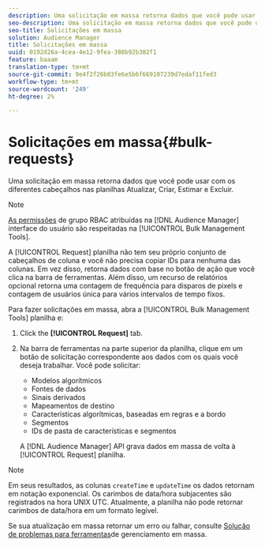 ```yaml
---
description: Uma solicitação em massa retorna dados que você pode usar com os diferentes cabeçalhos nas planilhas Atualizar, Criar, Estimar e Excluir.
seo-description: Uma solicitação em massa retorna dados que você pode usar com os diferentes cabeçalhos nas planilhas Atualizar, Criar, Estimar e Excluir.
seo-title: Solicitações em massa
solution: Audience Manager
title: Solicitações em massa
uuid: 0192d26a-4cea-4e12-9fea-388b92b382f1
feature: baaam
translation-type: tm+mt
source-git-commit: 9e4f2f26b83fe6e5b6f669107239d7edaf11fed3
workflow-type: tm+mt
source-wordcount: '249'
ht-degree: 2%

---
```



# Solicitações em massa{#bulk-requests}

Uma solicitação em massa retorna dados que você pode usar com os diferentes cabeçalhos nas planilhas Atualizar, Criar, Estimar e Excluir.

<!-- 

t_bulk_requests.xml

 -->

>[!NOTE]
>
>[As permissões](../../features/administration/administration-overview.md) de grupo RBAC atribuídas na [!DNL Audience Manager] interface do usuário são respeitadas na [!UICONTROL Bulk Management Tools].

A [!UICONTROL Request] planilha não tem seu próprio conjunto de cabeçalhos de coluna e você não precisa copiar IDs para nenhuma das colunas. Em vez disso, retorna dados com base no botão de ação que você clica na barra de ferramentas. Além disso, um recurso de relatórios opcional retorna uma contagem de frequência para disparos de pixels e contagem de usuários única para vários intervalos de tempo fixos.

Para fazer solicitações em massa, abra a [!UICONTROL Bulk Management Tools] planilha e:

1. Click the **[!UICONTROL Request]** tab.
2. Na barra de ferramentas na parte superior da planilha, clique em um botão de solicitação correspondente aos dados com os quais você deseja trabalhar. Você pode solicitar:

   * Modelos algorítmicos
   * Fontes de dados
   * Sinais derivados
   * Mapeamentos de destino
   * Características algorítmicas, baseadas em regras e a bordo
   * Segmentos 
   * IDs de pasta de características e segmentos

   A [!DNL Audience Manager] API grava dados em massa de volta à [!UICONTROL Request] planilha.

>[!NOTE]
>
>Em seus resultados, as colunas `createTime` e `updateTime` os dados retornam em notação exponencial. Os carimbos de data/hora subjacentes são registrados na hora UNIX UTC. Atualmente, a planilha não pode retornar carimbos de data/hora em um formato legível.

Se sua atualização em massa retornar um erro ou falhar, consulte [Solução de problemas para ferramentas](../../reference/bulk-management-tools/bulk-troubleshooting.md)de gerenciamento em massa.
